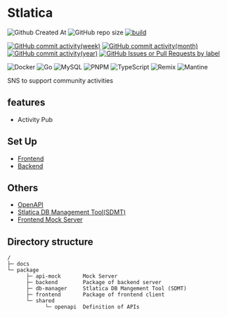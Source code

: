 # Stlatica 

<!-- ステータス系 -->
![Github Created At](https://img.shields.io/github/created-at/stlatica/stlatica?style=plastic)
![GitHub repo size](https://img.shields.io/github/repo-size/stlatica/stlatica?style=plastic)
[![build](https://github.com/stlatica/stlatica/actions/workflows/actions.yml/badge.svg?branch=main)](https://github.com/stlatica/stlatica/actions/workflows/actions.yml)

<!-- アクティビティ系 -->
[![GitHub commit activity(week)](https://img.shields.io/github/commit-activity/w/stlatica/stlatica)](https://github.com/stlatica/stlatica/pulse)
[![GitHub commit activity(month)](https://img.shields.io/github/commit-activity/m/stlatica/stlatica)](https://github.com/stlatica/stlatica/pulse/monthly)
[![GitHub commit activity(year)](https://img.shields.io/github/commit-activity/y/stlatica/stlatica)](https://github.com/stlatica/stlatica/graphs/commit-activity)
[![GitHub Issues or Pull Requests by label](https://img.shields.io/github/issues/stlatica/stlatica/bug)](https://github.com/stlatica/stlatica/labels/bug)

<!-- 技術スタック系 -->
<!-- https://ileriayo.github.io/markdown-badges/ -->
![Docker](https://img.shields.io/badge/docker-%230db7ed.svg?style=for-the-badge&logo=docker&logoColor=white)
![Go](https://img.shields.io/badge/go-%2300ADD8.svg?style=for-the-badge&logo=go&logoColor=white)
![MySQL](https://img.shields.io/badge/mysql-4479A1.svg?style=for-the-badge&logo=mysql&logoColor=white)
![PNPM](https://img.shields.io/badge/pnpm-%234a4a4a.svg?style=for-the-badge&logo=pnpm&logoColor=f69220)
![TypeScript](https://img.shields.io/badge/typescript-%23007ACC.svg?style=for-the-badge&logo=typescript&logoColor=white)
![Remix](https://img.shields.io/badge/remix-%23000.svg?style=for-the-badge&logo=remix&logoColor=white)
![Mantine](https://img.shields.io/badge/Mantine-ffffff?style=for-the-badge&logo=Mantine&logoColor=339af0)


SNS to support community activities

## features

- Activity Pub

## Set Up

- [Frontend](https://github.com/stlatica/stlatica/blob/main/packages/frontend/README.md)
- [Backend](https://github.com/stlatica/stlatica/blob/main/packages/backend/README.md)

## Others

- [OpenAPI](https://github.com/stlatica/stlatica/blob/main/packages/shared/openapi/README.md)
- [Stlatica DB Management Tool(SDMT)](https://github.com/stlatica/stlatica/blob/main/packages/db-manager/README.md)
- [Frontend Mock Server](https://github.com/stlatica/stlatica/blob/main/packages/api-mock/README.md)

## Directory structure

```text
/
├─ docs
└─ package
      ├─ api-mock       Mock Server
      ├─ backend        Package of backend server
      ├─ db-manager     Stlatica DB Mangement Tool (SDMT)
      ├─ frontend       Package of frontend client
      └─ shared
            └─ openapi  Definition of APIs
```
